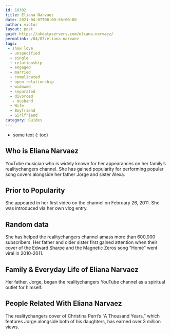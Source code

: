 ```yaml
---
id: 10302
title: Eliana Narvaez
date: 2021-04-07T08:00:56+00:00
author: victor
layout: post
guid: https://ukdataservers.com/eliana-narvaez/
permalink: /04/07/eliana-narvaez
tags:
 - show love
  - unspecified
  - single
  - relationship
  - engaged
  - married
  - complicated
  - open relationship
  - widowed
  - separated
  - divorced
   - Husband
  - Wife
  - Boyfriend
  - Girlfriend
category: Guides
---
```


* some text
{: toc}


## Who is Eliana Narvaez



YouTube musician who is widely known for her appearances on her family&#8217;s realitychangers channel. She has gained popularity for performing popular song covers alongside her father Jorge and sister Alexa.

                
                
                
## Prior to Popularity



She appeared in her first video on the channel on February 26, 2011. She was introduced via her own vlog entry.

                
                
                
## Random data



She has helped the realitychangers channel amass more than 600,000 subscribers. Her father and older sister first gained attention when their cover of the Edward Sharpe and the Magnetic Zeros song &#8220;Home&#8221; went viral in 2010-2011.

                
                
                
## Family & Everyday Life of Eliana Narvaez



Her father, Jorge, began the realitychangers YouTube channel as a spiritual outlet for himself.

                
                
                
## People Related With Eliana Narvaez



The realitychangers cover of Christina Perri&#8217;s &#8220;A Thousand Years,&#8221; which features Jorge alongside both of his daughters, has earned over 3 million views.

                
              
            
          
          
          